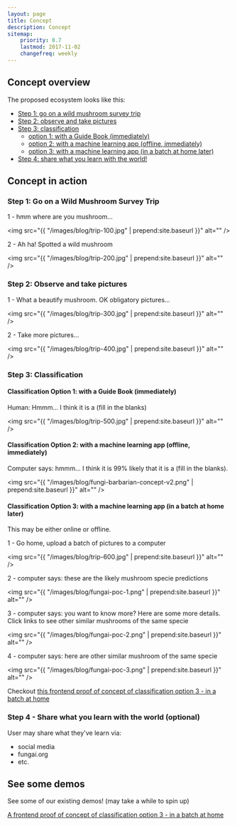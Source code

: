 ```yaml
---
layout: page
title: Concept
description: Concept
sitemap:
    priority: 0.7
    lastmod: 2017-11-02
    changefreq: weekly
---
```


## Concept overview

The proposed ecosystem looks like this:

- [Step 1: go on a wild mushroom survey trip](#step1)
- [Step 2: observe and take pictures](#step2)
- [Step 3: classification](#step3)
  - [option 1: with a Guide Book (immediately)](#step3a)
  - [option 2: with a machine learning app (offline, immediately)](#step3b)
  - [option 3: with a machine learning app (in a batch at home later)](#step3c)
- [Step 4: share what you learn with the world!](#step4)

## Concept in action

### <a name="step1">Step 1: Go on a Wild Mushroom Survey Trip</a>

1 - hmm where are you mushroom...

<span class="image main"><img src="{{ "/images/blog/trip-100.jpg" | prepend:site.baseurl }}" alt="" /></span>

2 - Ah ha! Spotted a wild mushroom

<span class="image main"><img src="{{ "/images/blog/trip-200.jpg" | prepend:site.baseurl }}" alt="" /></span>

### <a name="step2">Step 2: Observe and take pictures</a>

1 - What a beautify mushroom. OK obligatory pictures...

<span class="image main"><img src="{{ "/images/blog/trip-300.jpg" | prepend:site.baseurl }}" alt="" /></span>

2 - Take more pictures...

<span class="image main"><img src="{{ "/images/blog/trip-400.jpg" | prepend:site.baseurl }}" alt="" /></span>

### <a name="step3">Step 3: Classification</a>

#### <a name="step3a">Classification Option 1: with a Guide Book (immediately)</a>

Human: Hmmm... I think it is a (fill in the blanks)

<span class="image main"><img src="{{ "/images/blog/trip-500.jpg" | prepend:site.baseurl }}" alt="" /></span>

#### <a name="step3b">Classification Option 2: with a machine learning app (offline, immediately)</a>

Computer says: hmmm... I think it is 99% likely that it is a (fill in the blanks).

<span class="image main"><img src="{{ "/images/blog/fungi-barbarian-concept-v2.png" | prepend:site.baseurl }}" alt="" /></span>

#### <a name="step3c">Classification Option 3: with a machine learning app (in a batch at home later)</a>

This may be either online or offline.

1 - Go home, upload a batch of pictures to a computer
 
<span class="image main"><img src="{{ "/images/blog/trip-600.jpg" | prepend:site.baseurl }}" alt="" /></span>

2 - computer says: these are the likely mushroom specie predictions

<span class="image main"><img src="{{ "/images/blog/fungai-poc-1.png" | prepend:site.baseurl }}" alt="" /></span>

3 - computer says: you want to know more? Here are some more details. Click links to see other similar mushrooms of the same specie

<span class="image main"><img src="{{ "/images/blog/fungai-poc-2.png" | prepend:site.baseurl }}" alt="" /></span>

4 - computer says: here are other similar mushroom of the same specie

<span class="image main"><img src="{{ "/images/blog/fungai-poc-3.png" | prepend:site.baseurl }}" alt="" /></span>

Checkout <a href="https://fungai-react-ui.herokuapp.com/" target="_blank">this frontend proof of concept of classification option 3 - in a batch at home</a>

### <a name="step4">Step 4 - Share what you learn with the world (optional)</a>

User may share what they've learn via:

- social media
- fungai.org
- etc.

## See some demos

See some of our existing demos! (may take a while to spin up)

<a href="https://fungai-react-ui.herokuapp.com/" target="_blank">A frontend proof of concept of classification option 3 - in a batch at home</a>